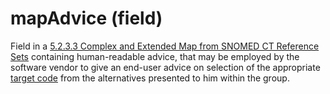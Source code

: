 # mapAdvice (field)

Field in a [5.2.3.3 Complex and Extended Map from SNOMED CT Reference Sets](../../../../../5.2.3.3-Complex-and-Extended-Map-from-SNOMED-CT-Reference-Sets_28739374.html) containing human-readable advice, that may be employed by the software vendor to give an end-user advice on selection of the appropriate [target code](https://confluence.ihtsdotools.org/display/DOCGLOSS/target+code) from the alternatives presented to him within the group.
